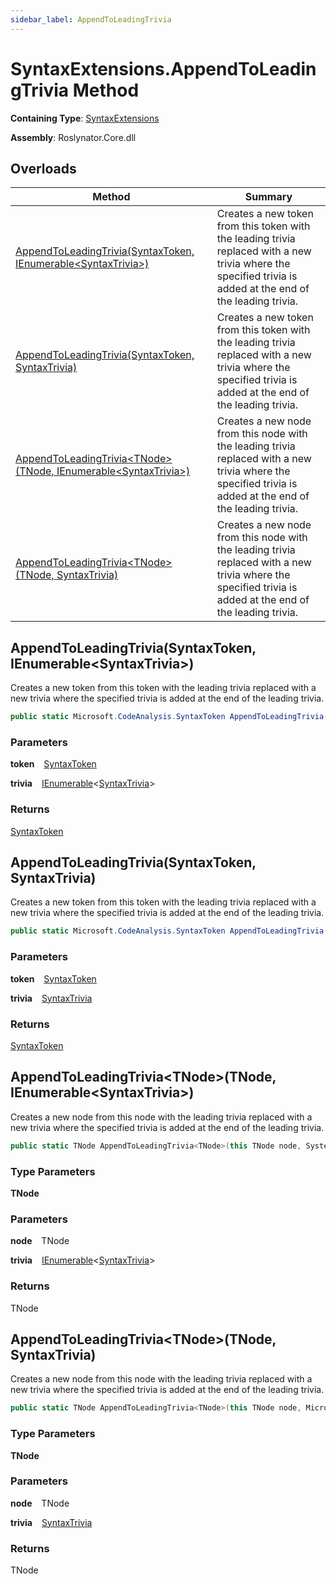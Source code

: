 ```yaml
---
sidebar_label: AppendToLeadingTrivia
---
```


# SyntaxExtensions\.AppendToLeadingTrivia Method

**Containing Type**: [SyntaxExtensions](../index.md)

**Assembly**: Roslynator\.Core\.dll

## Overloads

| Method | Summary |
| ------ | ------- |
| [AppendToLeadingTrivia(SyntaxToken, IEnumerable&lt;SyntaxTrivia&gt;)](#Roslynator_SyntaxExtensions_AppendToLeadingTrivia_Microsoft_CodeAnalysis_SyntaxToken_System_Collections_Generic_IEnumerable_Microsoft_CodeAnalysis_SyntaxTrivia__) | Creates a new token from this token with the leading trivia replaced with a new trivia where the specified trivia is added at the end of the leading trivia\. |
| [AppendToLeadingTrivia(SyntaxToken, SyntaxTrivia)](#Roslynator_SyntaxExtensions_AppendToLeadingTrivia_Microsoft_CodeAnalysis_SyntaxToken_Microsoft_CodeAnalysis_SyntaxTrivia_) | Creates a new token from this token with the leading trivia replaced with a new trivia where the specified trivia is added at the end of the leading trivia\. |
| [AppendToLeadingTrivia&lt;TNode&gt;(TNode, IEnumerable&lt;SyntaxTrivia&gt;)](#Roslynator_SyntaxExtensions_AppendToLeadingTrivia__1___0_System_Collections_Generic_IEnumerable_Microsoft_CodeAnalysis_SyntaxTrivia__) | Creates a new node from this node with the leading trivia replaced with a new trivia where the specified trivia is added at the end of the leading trivia\. |
| [AppendToLeadingTrivia&lt;TNode&gt;(TNode, SyntaxTrivia)](#Roslynator_SyntaxExtensions_AppendToLeadingTrivia__1___0_Microsoft_CodeAnalysis_SyntaxTrivia_) | Creates a new node from this node with the leading trivia replaced with a new trivia where the specified trivia is added at the end of the leading trivia\. |

## AppendToLeadingTrivia\(SyntaxToken, IEnumerable&lt;SyntaxTrivia&gt;\) <a id="Roslynator_SyntaxExtensions_AppendToLeadingTrivia_Microsoft_CodeAnalysis_SyntaxToken_System_Collections_Generic_IEnumerable_Microsoft_CodeAnalysis_SyntaxTrivia__"></a>

  
Creates a new token from this token with the leading trivia replaced with a new trivia where the specified trivia is added at the end of the leading trivia\.

```csharp
public static Microsoft.CodeAnalysis.SyntaxToken AppendToLeadingTrivia(this Microsoft.CodeAnalysis.SyntaxToken token, System.Collections.Generic.IEnumerable<Microsoft.CodeAnalysis.SyntaxTrivia> trivia)
```

### Parameters

**token** &ensp; [SyntaxToken](https://docs.microsoft.com/en-us/dotnet/api/microsoft.codeanalysis.syntaxtoken)

**trivia** &ensp; [IEnumerable](https://docs.microsoft.com/en-us/dotnet/api/system.collections.generic.ienumerable-1)&lt;[SyntaxTrivia](https://docs.microsoft.com/en-us/dotnet/api/microsoft.codeanalysis.syntaxtrivia)&gt;

### Returns

[SyntaxToken](https://docs.microsoft.com/en-us/dotnet/api/microsoft.codeanalysis.syntaxtoken)

## AppendToLeadingTrivia\(SyntaxToken, SyntaxTrivia\) <a id="Roslynator_SyntaxExtensions_AppendToLeadingTrivia_Microsoft_CodeAnalysis_SyntaxToken_Microsoft_CodeAnalysis_SyntaxTrivia_"></a>

  
Creates a new token from this token with the leading trivia replaced with a new trivia where the specified trivia is added at the end of the leading trivia\.

```csharp
public static Microsoft.CodeAnalysis.SyntaxToken AppendToLeadingTrivia(this Microsoft.CodeAnalysis.SyntaxToken token, Microsoft.CodeAnalysis.SyntaxTrivia trivia)
```

### Parameters

**token** &ensp; [SyntaxToken](https://docs.microsoft.com/en-us/dotnet/api/microsoft.codeanalysis.syntaxtoken)

**trivia** &ensp; [SyntaxTrivia](https://docs.microsoft.com/en-us/dotnet/api/microsoft.codeanalysis.syntaxtrivia)

### Returns

[SyntaxToken](https://docs.microsoft.com/en-us/dotnet/api/microsoft.codeanalysis.syntaxtoken)

## AppendToLeadingTrivia&lt;TNode&gt;\(TNode, IEnumerable&lt;SyntaxTrivia&gt;\) <a id="Roslynator_SyntaxExtensions_AppendToLeadingTrivia__1___0_System_Collections_Generic_IEnumerable_Microsoft_CodeAnalysis_SyntaxTrivia__"></a>

  
Creates a new node from this node with the leading trivia replaced with a new trivia where the specified trivia is added at the end of the leading trivia\.

```csharp
public static TNode AppendToLeadingTrivia<TNode>(this TNode node, System.Collections.Generic.IEnumerable<Microsoft.CodeAnalysis.SyntaxTrivia> trivia) where TNode : Microsoft.CodeAnalysis.SyntaxNode
```

### Type Parameters

**TNode**

### Parameters

**node** &ensp; TNode

**trivia** &ensp; [IEnumerable](https://docs.microsoft.com/en-us/dotnet/api/system.collections.generic.ienumerable-1)&lt;[SyntaxTrivia](https://docs.microsoft.com/en-us/dotnet/api/microsoft.codeanalysis.syntaxtrivia)&gt;

### Returns

TNode

## AppendToLeadingTrivia&lt;TNode&gt;\(TNode, SyntaxTrivia\) <a id="Roslynator_SyntaxExtensions_AppendToLeadingTrivia__1___0_Microsoft_CodeAnalysis_SyntaxTrivia_"></a>

  
Creates a new node from this node with the leading trivia replaced with a new trivia where the specified trivia is added at the end of the leading trivia\.

```csharp
public static TNode AppendToLeadingTrivia<TNode>(this TNode node, Microsoft.CodeAnalysis.SyntaxTrivia trivia) where TNode : Microsoft.CodeAnalysis.SyntaxNode
```

### Type Parameters

**TNode**

### Parameters

**node** &ensp; TNode

**trivia** &ensp; [SyntaxTrivia](https://docs.microsoft.com/en-us/dotnet/api/microsoft.codeanalysis.syntaxtrivia)

### Returns

TNode

